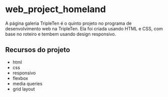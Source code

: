 # web_project_homeland

A página galeria TripleTen é o quinto projeto no programa de desenvolvimento web na TripleTen. Ela foi criada usando HTML e CSS, com base no roteiro e tembem usando design responsivo.

## Recursos do projeto

- html
- css
- responsivo
- flexbox
- media queries
- grid layout
